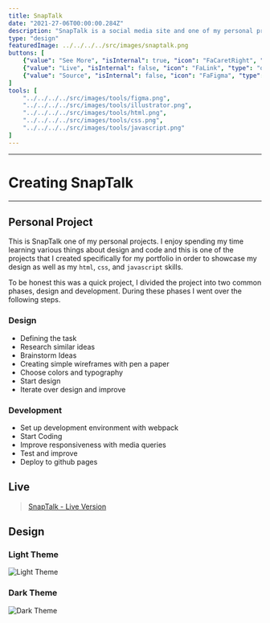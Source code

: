 ```yaml
---
title: SnapTalk
date: "2021-27-06T00:00:00.284Z"
description: "SnapTalk is a social media site and one of my personal projects. This project is divided into the design and development phase. In the design phase I focused on making the site user friendly and accessible. During the implementation part I created the site from scratch using semantic HTML, BEM CSS and vanilla JavaScript."
type: "design"
featuredImage: ../../../../src/images/snaptalk.png
buttons: [
    {"value": "See More", "isInternal": true, "icon": "FaCaretRight", "type": "filled"},
    {"value": "Live", "isInternal": false, "icon": "FaLink", "type": "outline", "link": "https://strivemspr.github.io/SnapTalk/"},
    {"value": "Source", "isInternal": false, "icon": "FaFigma", "type": "outline", "link": "https://www.figma.com/file/AFWE6uEhvmHqxSFRXvvRKy/SnapTalk?node-id=0%3A1"},
]
tools: [
    "../../../../src/images/tools/figma.png", 
    "../../../../src/images/tools/illustrator.png", 
    "../../../../src/images/tools/html.png", 
    "../../../../src/images/tools/css.png", 
    "../../../../src/images/tools/javascript.png"
]
---
```


* * *

# Creating SnapTalk

* * *

## Personal Project

This is SnapTalk one of my personal projects. I enjoy spending my time learning various things about design and code and this is one of the projects that I created specifically for my portfolio in order to showcase my design as well as my ``html``, ``css``, and ``javascript`` skills.

To be honest this was a quick project, I divided the project into two common phases, design and development. During these phases I went over the following steps.

### Design

- Defining the task
- Research similar ideas
- Brainstorm Ideas
- Creating simple wireframes with pen a paper
- Choose colors and typography
- Start design
- Iterate over design and improve

### Development

- Set up development environment with webpack
- Start Coding
- Improve responsiveness with media queries
- Test and improve
- Deploy to github pages

## Live

> [SnapTalk - Live Version](https://strivemspr.github.io/SnapTalk/)

## Design

### Light Theme

![Light Theme](./light-theme.png "Light Theme")

### Dark Theme

![Dark Theme](./dark-theme.png "Dark Theme")
